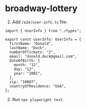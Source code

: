 # broadway-lottery

1. Add `/e2e/user-info.ts` file:

```
import { UserInfo } from "./types";

export const userInfo: UserInfo = {
  firstName: "Donald",
  lastName: "Duck",
  numberOfTickets: "2",
  email: "donald.duck@gmail.com",
  dateOfBirth: {
    month: "12",
    day: "12",
    year: "2001",
  },
  zip: "10007",
  countryOfResidence: "USA",
};
```

2. Run `npx playwright test`.